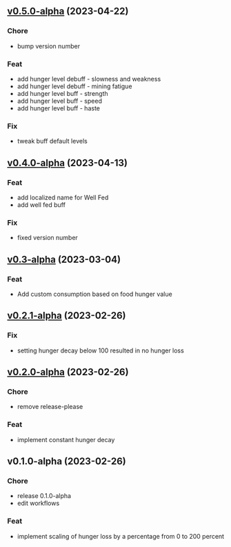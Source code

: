 
<a name="v0.5.0-alpha"></a>
## [v0.5.0-alpha](https://github.com/TeamIH/improvedhunger/compare/v0.4.0-alpha...v0.5.0-alpha) (2023-04-22)

### Chore

* bump version number

### Feat

* add hunger level debuff - slowness and weakness
* add hunger level debuff - mining fatigue
* add hunger level buff - strength
* add hunger level buff - speed
* add hunger level buff - haste

### Fix

* tweak buff default levels


<a name="v0.4.0-alpha"></a>
## [v0.4.0-alpha](https://github.com/TeamIH/improvedhunger/compare/v0.3-alpha...v0.4.0-alpha) (2023-04-13)

### Feat

* add localized name for Well Fed
* add well fed buff

### Fix

* fixed version number


<a name="v0.3-alpha"></a>
## [v0.3-alpha](https://github.com/TeamIH/improvedhunger/compare/v0.2.1-alpha...v0.3-alpha) (2023-03-04)

### Feat

* Add custom consumption based on food hunger value


<a name="v0.2.1-alpha"></a>
## [v0.2.1-alpha](https://github.com/TeamIH/improvedhunger/compare/v0.2.0-alpha...v0.2.1-alpha) (2023-02-26)

### Fix

* setting hunger decay below 100 resulted in no hunger loss


<a name="v0.2.0-alpha"></a>
## [v0.2.0-alpha](https://github.com/TeamIH/improvedhunger/compare/v0.1.0-alpha...v0.2.0-alpha) (2023-02-26)

### Chore

* remove release-please

### Feat

* implement constant hunger decay


<a name="v0.1.0-alpha"></a>
## v0.1.0-alpha (2023-02-26)

### Chore

* release 0.1.0-alpha
* edit workflows

### Feat

* implement scaling of hunger loss by a percentage from 0 to 200 percent


